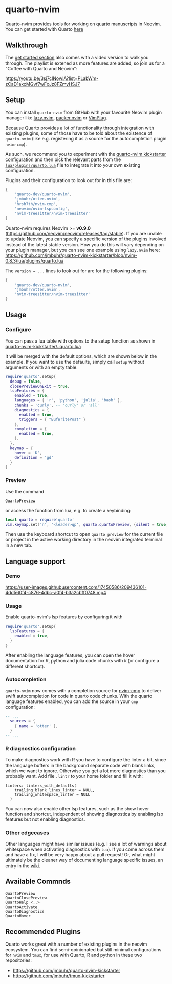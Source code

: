 # quarto-nvim

Quarto-nvim provides tools for working on [quarto](https://quarto.org/) manuscripts in Neovim.
You can get started with Quarto [here](https://quarto.org/docs/get-started/)

## Walkthrough

The [get started section](https://quarto.org/docs/get-started/hello/neovim.html) also comes with a video version to walk you through.
The playlist is extened as more features are added, so join us for a "Coffee with Quarto and Neovim":

<https://youtu.be/3sj7clNowlA?list=PLabWm-zCaD1axcMGvf7wFxJz8FZmyHSJ7>

## Setup

You can install `quarto-nvim` from GitHub with your favourite Neovim plugin manager
like [lazy.nvim](https://github.com/folke/lazy.nvim), [packer.nvim](https://github.com/wbthomason/packer.nvim) or [VimPlug](https://github.com/junegunn/vim-plug).

Because Quarto provides a lot of functionality through integration with existing plugins,
some of those have to be told about the existence of `quarto-nvim` (like e.g. registering
it as a source for the autocompletion plugin `nvim-cmp`).

As such, we recommend you to experiment with the [quarto-nvim kickstarter configuration](https://github.com/jmbuhr/quarto-nvim-kickstarter)
and then pick the relevant parts from the
[`lua/plugins/quarto.lua`](https://github.com/jmbuhr/quarto-nvim-kickstarter/blob/main/lua/plugins/quarto.lua) file
to integrate it into your own existing configuration.

Plugins and their configuration to look out for in this file are:

```lua
{
    'quarto-dev/quarto-nvim',
    'jmbuhr/otter.nvim',
    'hrsh7th/nvim-cmp',
    'neovim/nvim-lspconfig',
    'nvim-treesitter/nvim-treesitter'
}
```

Quarto-nvim requires Neovim >= **v0.9.0** (<https://github.com/neovim/neovim/releases/tag/stable>).
If you are unable to update Neovim, you can specify a specific version of the plugins
involved instead of the latest stable version.
How you do this will vary depending on your plugin manager, but you can see one example using `lazy.nvim` here:
<https://github.com/jmbuhr/quarto-nvim-kickstarter/blob/nvim-0.8.3/lua/plugins/quarto.lua>

The `version = ...` lines to look out for are for the following plugins:

```lua
{
    'quarto-dev/quarto-nvim',
    'jmbuhr/otter.nvim',
    'nvim-treesitter/nvim-treesitter'
}
```

## Usage

### Configure

You can pass a lua table with options to the setup function
as shown in [quarto-nvim-kickstarter/..quarto.lua](https://github.com/jmbuhr/quarto-nvim-kickstarter/blob/main/lua/plugins/quarto.lua)

It will be merged with the default options, which are shown below in the example.
If you want to use the defaults, simply call `setup` without arguments or with an empty table.

```lua
require'quarto'.setup{
  debug = false,
  closePreviewOnExit = true,
  lspFeatures = {
    enabled = true,
    languages = { 'r', 'python', 'julia', 'bash' },
    chunks = 'curly', -- 'curly' or 'all'
    diagnostics = {
      enabled = true,
      triggers = { "BufWritePost" }
    },
    completion = {
      enabled = true,
    },
  },
  keymap = {
    hover = 'K',
    definition = 'gd'
  }
}
```

### Preview

Use the command

```vim
QuartoPreview
```

or access the function from lua, e.g. to create a keybinding:

```lua
local quarto = require'quarto'
vim.keymap.set('n', '<leader>qp', quarto.quartoPreview, {silent = true, noremap = true})
```

Then use the keyboard shortcut to open `quarto preview` for the current file or project in the active working directory in the neovim integrated terminal in a new tab.

## Language support

### Demo

https://user-images.githubusercontent.com/17450586/209436101-4dd560f4-c876-4dbc-a0f4-b3a2cbff0748.mp4

### Usage

Enable quarto-nvim's lsp features by configuring it with

```lua
require'quarto'.setup{
  lspFeatures = {
    enabled = true,
  }
}
```

After enabling the language features, you can open the hover documentation
for R, python and julia code chunks with `K` (or configure a different shortcut).

### Autocompletion

`quarto-nvim` now comes with a completion source for [nvim-cmp](https://github.com/hrsh7th/nvim-cmp) to deliver swift autocompletion for code in quarto code chunks.
With the quarto language features enabled, you can add the source in your `cmp` configuration:

```lua
-- ...
  sources = {
    { name = 'otter' },
  }
-- ...
```

### R diagnostics configuration

To make diagnostics work with R you have to configure the linter a bit, since the language
buffers in the background separate code with blank links, which we want to ignore.
Otherwise you get a lot more diagnostics than you probably want.
Add file `.lintr` to your home folder and fill it with:

```
linters: linters_with_defaults(
    trailing_blank_lines_linter = NULL,
    trailing_whitespace_linter = NULL
  )
```

You can now also enable other lsp features, such as the show hover function
and shortcut, independent of showing diagnostics by enabling lsp features
but not enabling diagnostics.

### Other edgecases

Other languages might have similar issues (e.g. I see a lot of warnings about whitespace when activating diagnostics with `lua`).
If you come across them and have a fix, I will be very happy about a pull request!
Or, what might ultimately be the cleaner way of documenting language specific issues, an entry in the [wiki](https://github.com/quarto-dev/quarto-nvim/wiki).

## Available Commnds

```vim
QuartoPreview
QuartoClosePreview
QuartoHelp <..>
QuartoActivate
QuartoDiagnostics
QuartoHover
```

## Recommended Plugins

Quarto works great with a number of existing plugins in the neovim ecosystem.
You can find semi-opinionated but still minimal
configurations for `nvim` and `tmux`,
for use with Quarto, R and python in these two repositories:

- <https://github.com/jmbuhr/quarto-nvim-kickstarter>
- <https://github.com/jmbuhr/tmux-kickstarter>

